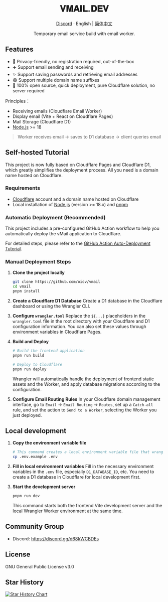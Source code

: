 <div align="center">
  <h1>𝐕𝐌𝐀𝐈𝐋.𝐃𝐄𝐕</h1>
  <p><a href="https://discord.gg/d68kWCBDEs">Discord</a> · English | <a href="/README.md">简体中文</a></p>
  <p>Temporary email service build with email worker.</p>
  </div>

## Features

- 🎯 Privacy-friendly, no registration required, out-of-the-box
- ✈️ Support email sending and receiving
- ✨ Support saving passwords and retrieving email addresses
- 😄 Support multiple domain name suffixes
- 🚀 100% open source, quick deployment, pure Cloudflare solution, no server required

Principles：

- Receiving emails (Cloudflare Email Worker)
- Display email (Vite + React on Cloudflare Pages)
- Mail Storage (Cloudflare D1)
- [Node.js](https://nodejs.org) >= 18

> Worker receives email -> saves to D1 database -> client queries email

## Self-hosted Tutorial

This project is now fully based on Cloudflare Pages and Cloudflare D1, which greatly simplifies the deployment process. All you need is a domain name hosted on Cloudflare.

### Requirements

- [Cloudflare](https://dash.cloudflare.com/) account and a domain name hosted on Cloudflare
- Local installation of [Node.js](https://nodejs.org) (version >= 18.x) and [pnpm](https://pnpm.io/installation)

### Automatic Deployment (Recommended)

This project includes a pre-configured GitHub Action workflow to help you automatically deploy the vMail application to Cloudflare.

For detailed steps, please refer to the [GitHub Action Auto-Deployment Tutorial](/docs/github-action-tutorial.md).

### Manual Deployment Steps

1.  **Clone the project locally**
    ```bash
    git clone https://github.com/oiov/vmail
    cd vmail
    pnpm install
    ```

2.  **Create a Cloudflare D1 Database**
    Create a D1 database in the Cloudflare dashboard or using the Wrangler CLI.

3.  **Configure `wrangler.toml`**
    Replace the `${...}` placeholders in the `wrangler.toml` file in the root directory with your Cloudflare and D1 configuration information. You can also set these values through environment variables in Cloudflare Pages.

4.  **Build and Deploy**
    ```bash
    # Build the frontend application
    pnpm run build
    
    # Deploy to Cloudflare
    pnpm run deploy
    ```
    Wrangler will automatically handle the deployment of frontend static assets and the Worker, and apply database migrations according to the configuration.

5.  **Configure Email Routing Rules**
    In your Cloudflare domain management interface, go to `Email` -> `Email Routing` -> `Routes`, set up a `Catch-all` rule, and set the action to `Send to a Worker`, selecting the Worker you just deployed.

## Local development

1.  **Copy the environment variable file**
    ```bash
    # This command creates a local environment variable file that wrangler dev will load automatically
    cp .env.example .env
    ```

2.  **Fill in local environment variables**
    Fill in the necessary environment variables in the `.env` file, especially `D1_DATABASE_ID`, etc. You need to create a D1 database in Cloudflare for local development first.

3.  **Start the development server**
    ```bash
    pnpm run dev
    ```
    This command starts both the frontend Vite development server and the local Wrangler Worker environment at the same time.


## Community Group

- Discord: https://discord.gg/d68kWCBDEs

## License

GNU General Public License v3.0

## Star History

[![Star History Chart](https://api.star-history.com/svg?repos=oiov/vmail&type=Date)](https://star-history.com/#oiov/vmail&Date)